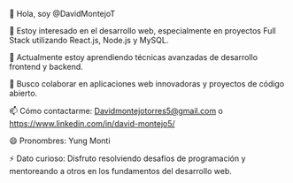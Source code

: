 👋 Hola, soy @DavidMontejoT

👀 Estoy interesado en el desarrollo web, especialmente en proyectos Full Stack utilizando React.js, Node.js y MySQL.

🌱 Actualmente estoy aprendiendo técnicas avanzadas de desarrollo frontend y backend.

💞️ Busco colaborar en aplicaciones web innovadoras y proyectos de código abierto.

📫 Cómo contactarme: Davidmontejotorres5@gmail.com o https://www.linkedin.com/in/david-montejo5/

😄 Pronombres: Yung Monti

⚡ Dato curioso: Disfruto resolviendo desafíos de programación y mentoreando a otros en los fundamentos del desarrollo web.

<!---
DavidMontejoT/DavidMontejoT is a ✨ special ✨ repository because its `README.md` (this file) appears on your GitHub profile.
You can click the Preview link to take a look at your changes.
--->
